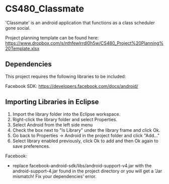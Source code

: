 CS480_Classmate
==============

'Classmate' is an android application that functions as a class scheduler gone social.


Project planning template can be found here:
https://www.dropbox.com/s/nthfewlrrdl0h5w/CS480_Project%20Planning%20Template.xlsx


Dependencies
--------------
This project requires the following libraries to be included:

Facebook SDK:
https://developers.facebook.com/docs/android/


Importing Libraries in Eclipse
--------------
1. Import the library folder into the Eclipse workspace.
2. Right-click the library folder and select Properties.
3. Select Android from the left side menu 
4. Check the box next to "Is Library" under the library frame and click Ok.
5. Go back to Properties -> Android in the project folder and click "Add..."
6. Select library enabled previously, click Ok to add and then Ok again to save preferences.

Facebook:
- replace facebook-android-sdk/libs/android-support-v4.jar with the android-support-4.jar found in the project directory or you will get a 'Jar mismatch! Fix your dependencies' error.
